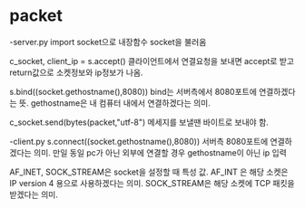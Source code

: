 # packet

-server.py
import socket으로 내장함수 socket을 불러옴

c_socket, client_ip = s.accept()
클라이언트에서 연결요청을 보내면 accept로 받고 return값으로 소켓정보와 ip정보가 나옴.

s.bind((socket.gethostname(),8080))
bind는 서버측에서 8080포트에 연결하겠다는 뜻. gethostname은 내 컴퓨터 내에서 연결하겠다는 의미.

c_socket.send(bytes(packet,"utf-8")
메세지를 보낼땐 바이트로 보내야 함.


-client.py
s.connect((socket.gethostname(),8080))
서버측 8080포트에 연결하겠다는 의미. 만일 동일 pc가 아닌 외부에 연결할 경우 gethostname이 아닌 ip 입력

AF_INET, SOCK_STREAM은 socket을 설정할 때 특성 값.
AF_INT 은 해당 소켓은 IP version 4 용으로 사용하겠다는 의미.
SOCK_STREAM은 해당 소켓에  TCP 패킷을 받겠다는 의미.
